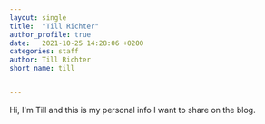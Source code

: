 ```yaml
---
layout: single
title:  "Till Richter"
author_profile: true
date:   2021-10-25 14:28:06 +0200
categories: staff
author: Till Richter
short_name: till


---
```

Hi, I'm Till and this is my personal info I want to share on the blog.
